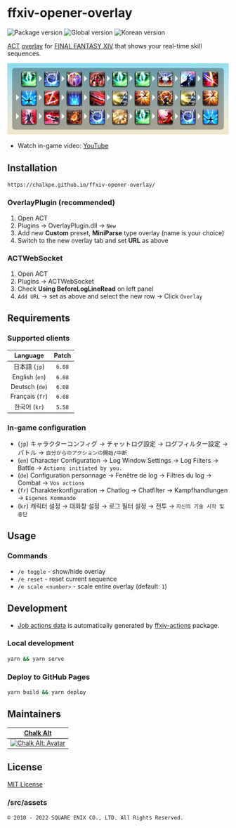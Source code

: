 # ffxiv-opener-overlay

![Package version] ![Global version] ![Korean version]

[ACT] [overlay][OverlayPlugin] for [FINAL FANTASY XIV] that shows your real-time skill sequences.

![Example]

* Watch in-game video: [YouTube]

## Installation

```url
https://chalkpe.github.io/ffxiv-opener-overlay/
```

### OverlayPlugin (recommended)

1. Open ACT
1. Plugins → OverlayPlugin.dll → `New`
1. Add new **Custom** preset, **MiniParse** type overlay (name is your choice)
1. Switch to the new overlay tab and set **URL** as above

### ACTWebSocket

1. Open ACT
1. Plugins → ACTWebSocket
1. Check **Using BeforeLogLineRead** on left panel
1. `Add URL` → set as above and select the new row → Click `Overlay`

## Requirements

### Supported clients

| Language | Patch |
| :--: | :--: |
| 日本語 (`jp`) | `6.08` |
| English (`en`) | `6.08` |
| Deutsch (`de`) | `6.08` |
| Français (`fr`) | `6.08` |
| 한국어 (`kr`) | `5.58` |

### In-game configuration

* (`jp`) キャラクターコンフィグ → チャットログ設定 → ログフィルター設定 → バトル → `自分からのアクションの開始/中断`
* (`en`) Character Configuration → Log Window Settings → Log Filters → Battle → `Actions initiated by you.`
* (`de`) Configuration personnage → Fenêtre de log → Filtres du log → Combat → `Vos actions`
* (`fr`) Charakterkonfiguration → Chatlog → Chatfilter → Kampfhandlungen → `Eigenes Kommando`
* (`kr`) 캐릭터 설정 → 대화창 설정 → 로그 필터 설정 → 전투 → `자신의 기술 시작 및 중단`

## Usage

### Commands

* `/e toggle` - show/hide overlay
* `/e reset` - reset current sequence
* `/e scale <number>` - scale entire overlay (default: `1`)

## Development

* [Job actions data] is automatically generated by [ffxiv-actions] package.

### Local development

```bash
yarn && yarn serve
```

### Deploy to GitHub Pages

```bash
yarn build && yarn deploy
```

## Maintainers

| [Chalk Alt][Chalk Alt: Twitter] |
| :--: |
| [![Chalk Alt: Avatar]][Chalk Alt: Lodestone] |

## License

[MIT License]

### /src/assets

```text
© 2010 - 2022 SQUARE ENIX CO., LTD. All Rights Reserved.
```

[MIT License]: LICENSE
[Example]: public/rdm-ew-opener.png
[Job actions data]: src/assets/actions
[ffxiv-actions]: https://github.com/ChalkPE/ffxiv-actions

[Package version]: https://img.shields.io/github/package-json/v/ChalkPE/ffxiv-opener-overlay
[Global version]: https://img.shields.io/badge/patch-6.08-blueviolet
[Korean version]: https://img.shields.io/badge/korea-5.58-red

[YouTube]: https://youtu.be/j2YD54eWDWE
[ACT]: https://advancedcombattracker.com/
[OverlayPlugin]: https://github.com/ngld/OverlayPlugin
[FINAL FANTASY XIV]: https://www.finalfantasyxiv.com/

[Chalk Alt: Twitter]: https://twitter.com/chalk_alt
[Chalk Alt: Lodestone]: https://na.finalfantasyxiv.com/lodestone/character/27400250/
[Chalk Alt: Avatar]: https://img2.finalfantasyxiv.com/f/1734839702c1c1e9792782c2bc669472_393eb74047bb90c8d80dea54218430eefc0_96x96.jpg
